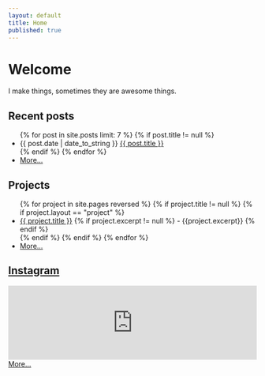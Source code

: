 ```yaml
---
layout: default
title: Home
published: true
---
```


# Welcome
I make things, sometimes they are awesome things. 

## <i class="fa fa-file" aria-hidden="true"></i> Recent posts

<ul>
{% for post in site.posts limit: 7 %}
 {% if post.title != null %}
 <li>{{ post.date | date_to_string }} <a href="{{ post.url }}">{{ post.title }}</a></li>
 {% endif %}
{% endfor %}
<li><a href="/archive">More...</a></li>
</ul>

## <i class="fa fa-cubes" aria-hidden="true"></i> Projects

<ul>
{% for project in site.pages reversed %}
 {% if project.title != null %}
  {% if project.layout == "project" %}
   <li><a href="{{ project.url }}">{{ project.title }}</a>
   {% if project.excerpt != null %}
   - {{project.excerpt}}
   {% endif %}
   </li>
  {% endif %}
 {% endif %}
{% endfor %}
<li><a href="/projects">More...</a></li>
</ul>

## <i class="fa fa-instagram"></i> [Instagram](https://instagram.com/funvill)

<!-- SnapWidget -->
<script src="https://snapwidget.com/js/snapwidget.js"></script>
<iframe src="https://snapwidget.com/embed/189896" class="snapwidget-widget" allowTransparency="true" frameborder="0" scrolling="no" style="border:none; overflow:hidden; width:100%; "></iframe>
<a href='https://instagram.com/funvill'>More...</a>
